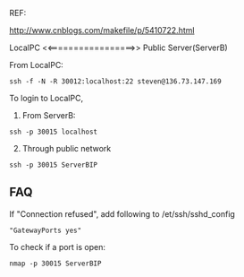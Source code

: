 
REF:

http://www.cnblogs.com/makefile/p/5410722.html

LocalPC <<=================>> Public Server(ServerB)


From LocalPC:
```
ssh -f -N -R 30012:localhost:22 steven@136.73.147.169
```
To login to LocalPC,

1. From ServerB:
```
ssh -p 30015 localhost
```
2. Through public network
```
ssh -p 30015 ServerBIP
```
## FAQ

If "Connection refused", add following to /et/ssh/sshd_config

```
"GatewayPorts yes"
```
To check if a port is open:
```
nmap -p 30015 ServerBIP
```
